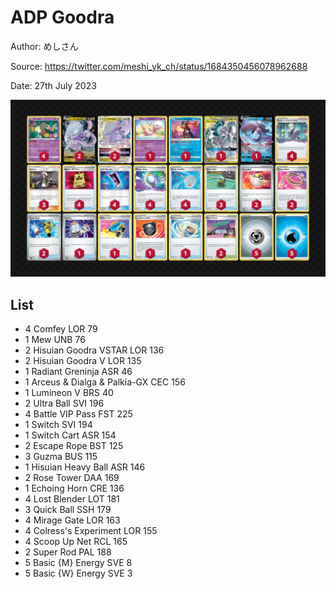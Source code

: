 # ADP Goodra

Author: めしさん

Source: <https://twitter.com/meshi_yk_ch/status/1684350456078962688>

Date: 27th July 2023

![decklist](../../images/PAL/ADP%20Goodra/1-%20ADP%20Goodra.png)

## List

* 4 Comfey LOR 79
* 1 Mew UNB 76
* 2 Hisuian Goodra VSTAR LOR 136
* 2 Hisuian Goodra V LOR 135
* 1 Radiant Greninja ASR 46
* 1 Arceus & Dialga & Palkia-GX CEC 156
* 1 Lumineon V BRS 40
* 2 Ultra Ball SVI 196
* 4 Battle VIP Pass FST 225
* 1 Switch SVI 194
* 1 Switch Cart ASR 154
* 2 Escape Rope BST 125
* 3 Guzma BUS 115
* 1 Hisuian Heavy Ball ASR 146
* 2 Rose Tower DAA 169
* 1 Echoing Horn CRE 136
* 4 Lost Blender LOT 181
* 3 Quick Ball SSH 179
* 4 Mirage Gate LOR 163
* 4 Colress's Experiment LOR 155
* 4 Scoop Up Net RCL 165
* 2 Super Rod PAL 188
* 5 Basic {M} Energy SVE 8
* 5 Basic {W} Energy SVE 3
